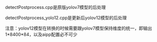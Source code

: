detectPostprocess.cpp是原版yolov7模型的后处理

detectPostprocess_yolo12.cpp是更新后yolov12模型的后处理

注意：yolov12模型在转换的时候需要跟yolov7模型保持维度的统一，即输出1\*8400\*84，以及aipp配置必不可少
